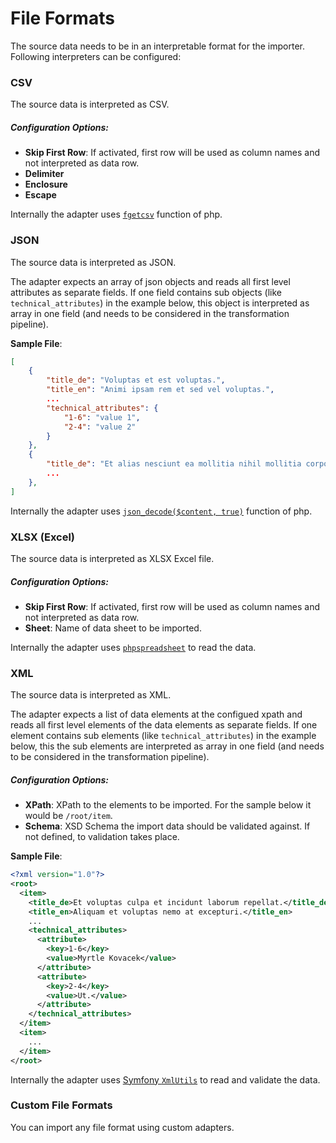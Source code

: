 # File Formats

The source data needs to be in an interpretable format for the importer. Following interpreters can 
be configured: 

### CSV
The source data is interpreted as CSV. 

##### Configuration Options: 
- **Skip First Row**: If activated, first row will be used as column names and not interpreted as data row. 
- **Delimiter**
- **Enclosure**
- **Escape**

Internally the adapter uses [`fgetcsv`](https://www.php.net/manual/en/function.fgetcsv.php) function of php. 

### JSON
The source data is interpreted as JSON. 

The adapter expects an array of json objects and reads all first level attributes as separate fields. 
If one field contains sub objects (like `technical_attributes`) in the example below, this object 
is interpreted as array in one field (and needs to be considered in the transformation pipeline). 

**Sample File**: 
```json 
[
    {
        "title_de": "Voluptas et est voluptas.",
        "title_en": "Animi ipsam rem et sed vel voluptas.",
        ...
		"technical_attributes": {
			"1-6": "value 1",
			"2-4": "value 2"
		}
    },
    {
        "title_de": "Et alias nesciunt ea mollitia nihil mollitia corporis.",
        ...
    },
]
```

Internally the adapter uses [`json_decode($content, true)`](https://www.php.net/manual/en/function.json-decode.php) function of php. 


### XLSX (Excel)
The source data is interpreted as XLSX Excel file. 

##### Configuration Options: 
- **Skip First Row**: If activated, first row will be used as column names and not interpreted as data row. 
- **Sheet**: Name of data sheet to be imported.
 
Internally the adapter uses [`phpspreadsheet`](https://phpspreadsheet.readthedocs.io/en/latest) to read the data.


### XML
The source data is interpreted as XML.

The adapter expects a list of data elements at the configued xpath and reads all first level elements 
of the data elements as separate fields. If one element contains sub elements (like `technical_attributes`) in the example 
below, this the sub elements are interpreted as array in one field (and needs to be considered in the transformation pipeline).


##### Configuration Options: 
- **XPath**: XPath to the elements to be imported. For the sample below it would be `/root/item`. 
- **Schema**: XSD Schema the import data should be validated against. If not defined, to validation takes place.

**Sample File**: 
```xml
<?xml version="1.0"?>
<root>
  <item>
    <title_de>Et voluptas culpa et incidunt laborum repellat.</title_de>
    <title_en>Aliquam et voluptas nemo at excepturi.</title_en>
    ...
    <technical_attributes>
      <attribute>
        <key>1-6</key>
        <value>Myrtle Kovacek</value>
      </attribute>
      <attribute>
        <key>2-4</key>
        <value>Ut.</value>
      </attribute>
    </technical_attributes>
  </item>
  <item>
    ...
  </item>
</root>
```

Internally the adapter uses [Symfony `XmlUtils`](https://github.com/symfony/config/blob/master/Util/XmlUtils.php) to read 
and validate the data.

### Custom File Formats
You can import any file format using custom adapters.

